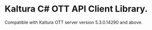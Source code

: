 # Kaltura C# OTT API Client Library.
Compatible with Kaltura OTT server version 5.3.0.14290 and above.
